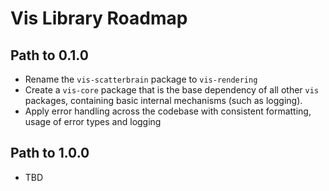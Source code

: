 # Vis Library Roadmap

## Path to 0.1.0
- Rename the `vis-scatterbrain` package to `vis-rendering`
- Create a `vis-core` package that is the base dependency of all other `vis` packages, containing basic internal mechanisms (such as logging).
- Apply error handling across the codebase with consistent formatting, usage of error types and logging

## Path to 1.0.0
- TBD